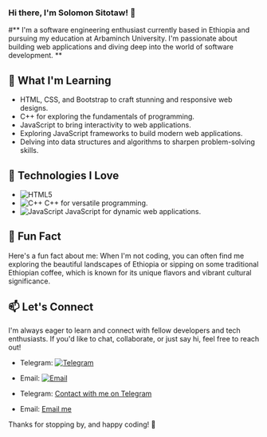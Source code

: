 ### Hi there, I'm Solomon Sitotaw! 👋

#** I'm a software engineering enthusiast currently based in Ethiopia and pursuing my education at Arbaminch University. I'm passionate about building web applications and diving deep into the world of software development.
**
## 🌱 What I'm Learning

- HTML, CSS, and Bootstrap to craft stunning and responsive web designs.
- C++ for exploring the fundamentals of programming.
- JavaScript to bring interactivity to web applications.
- Exploring JavaScript frameworks to build modern web applications.
- Delving into data structures and algorithms to sharpen problem-solving skills.

## 🔧 Technologies I Love

- ![HTML5](https://img.shields.io/badge/HTML5-%23E34F26.svg?&style=for-the-badge&logo=html5&logoColor=white)
- ![C++](https://img.shields.io/badge/C++-%2300599C.svg?&style=for-the-badge&logo=c%2B%2B&logoColor=white) C++ for versatile programming.
- ![JavaScript](https://img.shields.io/badge/JavaScript-%23323330.svg?&style=for-the-badge&logo=javascript&logoColor=%23F7DF1E) JavaScript for dynamic web applications.

## 🚀 Fun Fact

Here's a fun fact about me: When I'm not coding, you can often find me exploring the beautiful landscapes of Ethiopia or sipping on some traditional Ethiopian coffee, which is known for its unique flavors and vibrant cultural significance.

## 📫 Let's Connect

I'm always eager to learn and connect with fellow developers and tech enthusiasts. If you'd like to chat, collaborate, or just say hi, feel free to reach out!

- Telegram: [![Telegram](https://img.shields.io/badge/Telegram-%232CA5E0.svg?&style=for-the-badge&logo=telegram&logoColor=white)](t.me/solosaj08)
- Email: [![Email](https://img.shields.io/badge/Email-%23D14836.svg?&style=for-the-badge&logo=gmail&logoColor=white)](solomonsitotaw89@gmail.com)


- Telegram: [Contact with me on Telegram]()
- Email: [Email me]()

Thanks for stopping by, and happy coding! 🚀
